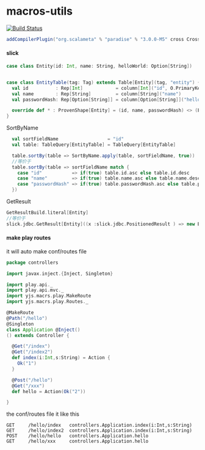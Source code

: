 # macros-utils
[![Build Status](https://travis-ci.org/1178615156/scala-macro-example.svg?branch=master)](https://travis-ci.org/1178615156/scala-macro-example)

```scala
addCompilerPlugin("org.scalameta" % "paradise" % "3.0.0-M5" cross CrossVersion.full)
```

#### slick

```scala
case class Entity(id: Int, name: String, helloWorld: Option[String])


case class EntityTable(tag: Tag) extends Table[Entity](tag, "entity") {
  val id          : Rep[Int]            = column[Int]("id", O.PrimaryKey)
  val name        : Rep[String]         = column[String]("name")
  val passwordHash: Rep[Option[String]] = column[Option[String]]("helloWorld")

  override def * : ProvenShape[Entity] = (id, name, passwordHash) <> (Entity.tupled, Entity.unapply)
}
```

SortByName
```scala
  val sortFieldName                  = "id"
  val table: TableQuery[EntityTable] = TableQuery[EntityTable]

  table.sortBy(table => SortByName.apply(table, sortFieldName, true))
  //等价于
  table.sortBy(table => sortFieldName match {
    case "id"           => if(true) table.id.asc else table.id.desc
    case "name"         => if(true) table.name.asc else table.name.desc
    case "passwordHash" => if(true) table.passwordHash.asc else table.passwordHash.desc
  })
```

GetResult
```scala
GetResultBuild.literal[Entity]
//等价于
slick.jdbc.GetResult[Entity]((x :slick.jdbc.PositionedResult ) => new Entity(...))
```
#### make play routes

it will auto make conf/routes file 

```scala
package controllers

import javax.inject.{Inject, Singleton}

import play.api._
import play.api.mvc._
import yjs.macrs.play.MakeRoute
import yjs.macrs.play.Routes._

@MakeRoute
@Path("/hello")
@Singleton
class Application @Inject()
() extends Controller {

  @Get("/index")
  @Get("/index2")
  def index(i:Int,s:String) = Action {
    Ok("1")
  }

  @Post("/hello")
  @Get("/xxx")
  def hello = Action(Ok("2"))

}
```

the conf/routes file it like this
```
GET     /hello/index   controllers.Application.index(i:Int,s:String)
GET     /hello/index2  controllers.Application.index(i:Int,s:String)
POST    /hello/hello   controllers.Application.hello
GET     /hello/xxx     controllers.Application.hello
```
